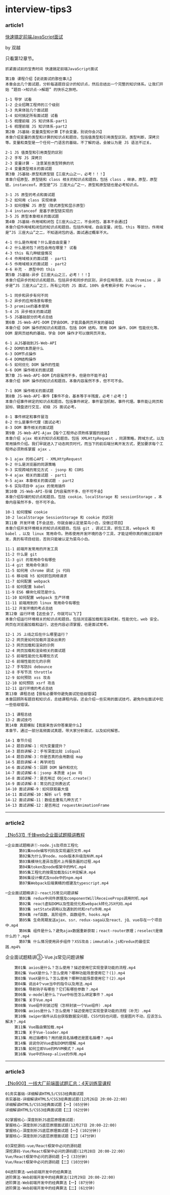 # interview-tips3

### article1


[快速搞定前端JavaScript面试](https://coding.imooc.com/class/chapter/400.html#Anchor)

by 双越

只看第12章节。

	抓紧面试前的宝贵时间 快速搞定前端JavaScript面试

	第1章 课程介绍【说说面试的那些事儿】
	本章会出几个面试题，分析每道题目设计的知识点，然后总结出一个完整的知识体系。让我们开始 “题目->知识点->解题” 的快乐之旅吧。
	
	1-1 导学 试看
	1-2 企业招聘工程师的三个级别
	1-3 先来体验几个面试题
	1-4 如何搞定所有面试题 试看
	1-5 梳理前端 JS 知识体系-part1
	1-6 梳理前端 JS 知识体系-part2
	第2章 JS基础-变量类型和计算【不会变量，别说你会JS】
	本章介绍变量的类型和计算的知识点和题目，包括值类型和引用类型区别，类型判断，深拷贝等。变量和类型是一个任何一门语言的基础，不了解的话，会被认为是 JS 语法不过关。
	
	2-1 JS 值类型和引用类型的区别
	2-2 手写 JS 深拷贝
	2-3 变量计算 - 注意某些类型转换的坑
	2-4 变量类型相关的面试题
	第3章 JS基础-原型和原型链【三座大山之一，必考！！！】
	本章介绍原型、原型链和 class 相关的知识点和题目。包括 class ，继承，原型，原型链，instanceof。原型是“JS 三座大山”之一，原型和原型链也是必考知识点。
	
	3-1 JS 原型的考点和面试题
	3-2 如何用 class 实现继承
	3-3 如何理解 JS 原型（隐式原型和显示原型）
	3-4 instanceof 是基于原型链实现的
	3-5 JS 原型本章相关的面试题
	第4章 JS基础-作用域和闭包【三座大山之二，不会闭包，基本不会通过】
	本章介绍作用域和闭包的知识点和题目。包括作用域，自由变量，闭包，this 等部分。作用域是“JS 三座大山”之二，不知道闭包的话，面试通过概率不大。
	
	4-1 什么是作用域？什么是自由变量？
	4-2 什么是闭包？闭包会用在哪里？ 试看
	4-3 this 有几种赋值情况
	4-4 作用域相关的面试题 - part1
	4-5 作用域相关的面试题 - part2
	4-6 补充 - 原型中的 this
	第5章 JS基础-异步【三座大山之三，必考！！！】
	本章介绍异步的知识点和题目。包括异步和同步的区别，异步应用场景，以及 Promise 。异步是“JS 三座大山”之三，所有公司的 JS 面试，100% 会考察异步和 Promise 。
	
	5-1 同步和异步有何不同
	5-2 异步的应用场景有哪些
	5-3 promise的基本使用
	5-4 JS 异步相关的面试题
	5-5 JS基础部分的考点总结
	第6章 JS-Web-API-DOM【学会DOM，才能具备网页开发的基础】
	本章介绍 DOM 操作的知识点和题目。包括 DOM 结构，常用 DOM 操作，DOM 性能优化等。DOM 是网页结构的基础，学会 DOM 操作才可以做网页开发。
	
	6-1 从JS基础到JS-Web-API
	6-2 DOM的本质是什么
	6-3 DOM节点操作
	6-4 DOM结构操作
	6-5 如何优化 DOM 操作的性能
	6-6 DOM 操作相关的面试题
	第7章 JS-Web-API-BOM【内容虽然不多，但是你不能不会】
	本章介绍 BOM 操作的知识点和题目。本章内容虽然不多，但不可不会。
	
	7-1 BOM 操作相关的面试题
	第8章 JS-Web-API-事件【事件不会，基本等于半残废，必考！必考！】
	本章介绍事件绑定的知识点和题目。包括事件绑定，事件冒泡机制，事件代理。事件能让网页和鼠标、键盘进行交互，初级 JS 面试必考。
	
	8-1 事件绑定和事件冒泡
	8-2 什么是事件代理（面试必考）
	8-3 DOM 事件相关的面试题
	第9章 JS-Web-API-Ajax【每个工程师必须熟练掌握的技能】
	本章介绍 ajax 相关的知识点和题目。包括 XMLHttpRequest ，同源策略，跨域方式，以及常用插件介绍。我们早就进入了动态网页时代，而当下的前后端分离开发方式，更加要求每个工程师必须熟练掌握 ajax 。
	
	9-1 ajax 的核心API - XMLHttpRequest
	9-2 什么是浏览器的同源策略
	9-3 实现跨域的常见方式 - jsonp 和 CORS
	9-4 ajax 相关的面试题 - part1
	9-5 ajax 本章相关的面试题 - part2
	9-6 实际项目中 ajax 的常用插件
	第10章 JS-Web-API-存储【内容虽然不多，但不可不会】
	本章介绍存储的知识点和题目。包括 cookie、localStorage 和 sessionStorage 。本章内容虽然不多，但不可不会。
	
	10-1 如何理解 cookie
	10-2 localStorage SessionStorage 和 cookie 的区别
	第11章 开发环境【不会这些，你就会被认定是菜鸟小白，没做过项目】
	本章介绍开发环境相关的知识点和题目。包括 git ，调试工具，抓包工具，webpack 和 babel ，以及 linux 常用命令。熟练使用开发环境的各个工具，才能证明你真的做过前端开发，真的有项目经验，否则只能被认定为菜鸟小白。
	
	11-1 前端开发常用的开发工具
	11-2 什么是 git
	11-3 git 的常用命令有哪些
	11-4 git 常用命令演示
	11-5 如何用 chrome 调试 js 代码
	11-6 移动端 h5 如何抓包网络请求
	11-7 如何配置 webpack
	11-8 如何配置 babel
	11-9 ES6 模块化规范是什么
	11-10 如何配置 webpack 生产环境
	11-11 前端用到的 linux 常用命令有哪些
	11-12 开发环境的考点总结
	第12章 运行环境【这些会了，你就可以飞了】
	本章介绍运行环境相关的知识点和题目。包括浏览器加载和渲染机制，性能优化，web 安全。网页在浏览器加载和运行，这些内容必须掌握，也是面试常考。
	
	12-1 JS 上线之后在什么哪里运行？
	12-2 网页是如何加载并渲染出来的
	12-3 网页加载和渲染的示例
	12-4 网页加载和渲染相关的面试题
	12-5 前端性能优化有哪些方式
	12-6 前端性能优化的示例
	12-7 手写防抖 debounce
	12-8 手写节流 throttle
	12-9 如何预防 xss 攻击
	12-10 如何预防 xsrf 攻击
	12-11 运行环境的考点总结
	第13章 课程总结【很有必要带你避免面试犯低级错误】
	本章回顾所有题目和知识点，总结课程内容。还会介绍一些实用的面试技巧，避免你在面试中犯一些低级错误。
	
	13-1 课程总结
	13-2 面试技巧
	第14章 真题模拟【我是来告诉你答案是什么】
	本章节，通过一部分高频面试真题，带大家分析面试，以及如何解答。
	
	14-1 章节介绍
	14-2 题目讲解-1：何为变量提升？
	14-3 题目讲解-2：手写深度比较 isEqual
	14-4 题目讲解-3：你是否真的会用数组 map
	14-5 题目讲解-4：再学闭包
	14-6 面试讲解-5：回顾 DOM 操作和优化
	14-7 面试讲解-6：jsonp 本质是 ajax 吗
	14-8 面试讲解-7：是否用过 Object.create()
	14-9 面试讲解-8：常见的正则表达式
	14-10 面试讲解-9：如何获取最大值
	14-11 面试讲解-10：解析 url 参数
	14-12 面试讲解-11：数组去重有几种方式？
	14-13 面试讲解-12：是否用过 requestAnimationFrame


<hr>

### article2

[【No531】千锋web企业面试题精讲教程](https://www.javaxxz.com/thread-383362-1-2.html)  

	─企业面试题精讲①-node.js及项目工程化
	      第01集node编写代码及实现遍历文件.mp4
	      第02集为什么学node，node版本升级及NVM.mp4
	      第03集模块化差异及图片上传服务器的过程.mp4
	      第04集token及node框架中的MVC.mp4
	      第05集工程化的按需加载及Git冲突解决.mp4        
	      第06集设计模式及node中的npm.mp4
	      第07集Webpack后端黄精的搭建及typescript.mp4
	     
	─企业面试题精讲②-reactJS常见问题讲解
	      第01集 redux中间件原理及componentWillReceiveProps调用时机.mp4
	      第02集 react虚拟DOM以及性能优化和webpack转化JSX代码.mp4
	      第03集 setState调用以及遇到的坑和refs作用.mp4
	      第04集 ref函数、高阶组件、函数组件、hooks.mp4
	      第05集 生命周期发送ajax、ssr、redux-saga以及react、jQ、vue存在一个项目中.mp4
	      第06集 组件是什么？避免ajax数据重新获取；react-router原理；reselect是做什么的？.mp4
	      第07集 什么情况使用异步组件？XSS攻击；immutable.js和redux的最佳实践.mp4%




企业面试题精讲③-Vue.js常见问题讲解


        第01集 axios是什么？怎么使用？描述使用它实现登录功能的流程.mp4
        第02集 VueX是什么？怎么使用？哪种功能场景使用它？(1).mp4
        第03集 VueX是什么？怎么使用？哪种功能场景使用它？(2).mp4
        第04集 说出4个vue当中的指令以及用法.mp4
        第05集 导航钩子有哪些？它们有哪些参数？.mp4
        第06集 v-model是什么？Vue中标签怎么绑定事件？.mp4
        第07集 关于Vue.mp4
        第08集 Vue组件封装过程（怎样封装一个Vue组件）.mp4
        第09集 axios是什么？怎么使用？描述使用它实现登录功能的流程（补充）.mp4
        第10集 swiper插件从后台获取数据没问题，CSS代码也问题，但是图片不动，应该怎么解决？.mp4
        第11集 Vue路由懒加载.mp4
        第12集 关于Vue-loader.mp4
        第13集 用过插槽吗？用的是具名插槽还是匿名插槽？.mp4
        第14集 说说你对Vue虚拟DOM的理解.mp4
        第15集 如何立即Vue的MVVM模式？.mp4
        第16集 Vue中的keep-alive的作用.mp4

<hr>

### article3


[【No900】一线大厂前端面试题汇总：4天训练营课程](https://www.javaxxz.com/thread-397306-1-1.html)


	01务实基础-详细解读HTML5/CSS3经典面试题  
	务实基础-详细解读HTML5/CSS3经典面试题(12月26日 20:00-22:00)  
	详细解读HTML5/CSS3经典面试题【一】(65分钟)  
	详细解读HTML5/CSS3经典面试题【二】(62分钟)  
	
	02掌握核心-深度剖析JS底层原理面试题:  
	掌握核心-深度剖析JS底层原理面试题(12月27日 20:00-22:00)  
	掌握核心-深度剖析JS底层原理面试题【一】(102分钟))  
	掌握核心-深度剖析JS底层原理面试题【二】(47分钟)  
	
	03深挖源码-vue/React框架中必问的源码题  
	深挖源码-Vue/React框架中必问的源码题(12月28日 20:00-22:00)  
	Vue/React框架中必问的源码题【一】(33分钟)  
	Vue/React框架中必问的源码题【二】(103分钟)  
	 
	04进阶算法-web前端开发中的经典算法  
	进阶算法-Web前端开发中的经典算法(12月29日 20:00-22:00)  
	进阶算法-Web前端开发中的经典算法【一】(87分钟)  
	进阶算法-Web前端开发中的经典算法【二】(61分钟)  